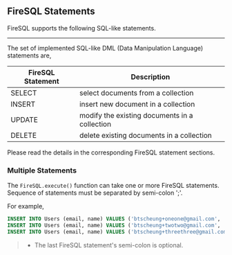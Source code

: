 ## FireSQL Statements
FireSQL supports the following SQL-like statements.

---------------------
The set of implemented SQL-like DML (Data Manipulation Language) statements are,

| FireSQL Statement | Description |
|---------------|-------------|
| SELECT | select documents from a collection
| INSERT | insert new document in a collection
| UPDATE | modify the existing documents in a collection
| DELETE | delete existing documents in a collection

Please read the details in the corresponding FireSQL statement sections. 

### Multiple Statements
The `FireSQL.execute()` function can take one or more FireSQL statements. Sequence of statements must be separated by semi-colon ';'.

For example,

```sql
INSERT INTO Users (email, name) VALUES ('btscheung+oneone@gmail.com', 'Benny OneOne');
INSERT INTO Users (email, name) VALUES ('btscheung+twotwo@gmail.com', 'Benny TwoTwo');
INSERT INTO Users (email, name) VALUES ('btscheung+threethree@gmail.com', 'Benny ThreeThree')

```

> - The last FireSQL statement's semi-colon is optional.
